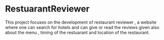 # RestuarantReviewer


<p>This project focuses on the development of restaurant reviewer , a website where one can search for hotels and can give or read the reviews given also about the menu , timing of the restuarant and location of the restaurant.</p>
